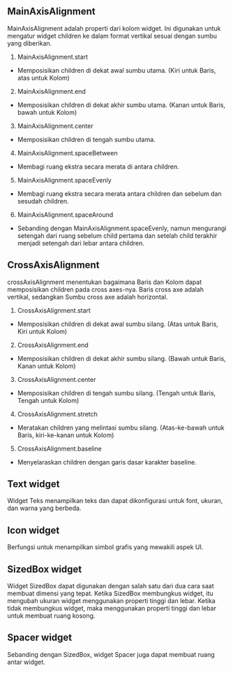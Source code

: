 ﻿## MainAxisAlignment

MainAxisAlignment adalah properti dari kolom widget. Ini digunakan untuk mengatur widget children ke dalam format vertikal sesuai dengan sumbu yang diberikan. 


1. MainAxisAlignment.start  
- Memposisikan children di dekat awal sumbu utama. (Kiri untuk Baris, atas untuk Kolom)  
2. MainAxisAlignment.end  
- Memposisikan children di dekat akhir sumbu utama. (Kanan untuk Baris, bawah untuk Kolom)  
3. MainAxisAlignment.center  
- Memposisikan children di tengah sumbu utama.  
4. MainAxisAlignment.spaceBetween
- Membagi ruang ekstra secara merata di antara children.  
5. MainAxisAlignment.spaceEvenly  
- Membagi ruang ekstra secara merata antara children dan sebelum dan sesudah children.
6. MainAxisAlignment.spaceAround  
- Sebanding dengan MainAxisAlignment.spaceEvenly, namun mengurangi setengah dari ruang sebelum child pertama dan setelah child terakhir menjadi setengah dari lebar antara children.

## CrossAxisAlignment

crossAxisAlignment menentukan bagaimana Baris dan Kolom dapat memposisikan children pada cross axes-nya. Baris cross axe adalah vertikal, sedangkan Sumbu cross axe adalah horizontal.

1. CrossAxisAlignment.start  
- Memposisikan children di dekat awal sumbu silang. (Atas untuk Baris, Kiri untuk Kolom)  
2. CrossAxisAlignment.end  
- Memposisikan children di dekat akhir sumbu silang. (Bawah untuk Baris, Kanan untuk Kolom)  
3. CrossAxisAlignment.center  
- Memposisikan children di tengah sumbu silang. (Tengah untuk Baris, Tengah untuk Kolom)  
4. CrossAxisAlignment.stretch  
- Meratakan children yang melintasi sumbu silang. (Atas-ke-bawah untuk Baris, kiri-ke-kanan untuk Kolom)  
5. CrossAxisAlignment.baseline  
- Menyelaraskan children dengan garis dasar karakter baseline.


## Text widget

Widget Teks menampilkan teks dan dapat dikonfigurasi untuk font, ukuran, dan warna yang berbeda.

## Icon widget

Berfungsi untuk menampilkan simbol grafis yang mewakili aspek UI. 

## SizedBox widget

Widget SizedBox dapat digunakan dengan salah satu dari dua cara saat membuat dimensi yang tepat. Ketika SizedBox membungkus widget, itu mengubah ukuran widget menggunakan properti tinggi dan lebar. Ketika tidak membungkus widget, maka menggunakan properti tinggi dan lebar untuk membuat ruang kosong.

## Spacer widget

Sebanding dengan SizedBox, widget Spacer juga dapat membuat ruang antar widget.




